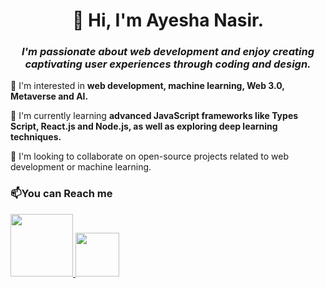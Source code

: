 
<center>
  <h1>
    👋 Hi, I'm Ayesha Nasir.
  </h1>

  <h3>
    <i>I'm passionate about web development and enjoy creating captivating user experiences through coding and design.
    </i>
  </h3>
</center>

👀 I'm interested in <b> web development, machine learning, Web 3.0, Metaverse and AI.</b>

🌱 I'm currently learning <b> advanced JavaScript frameworks like Types Script, React.js and Node.js, as well as exploring deep learning techniques.</b>

💞️ I'm looking to collaborate on open-source projects related to web development or machine learning.

<h3>📫You can Reach me</h3>
<a href="mailto:ayeshanasir806@gmail.com"><img src="https://logohistory.net/wp-content/uploads/2023/12/Gmail-Logo.svg" height="100px" width="100px">
</a> <a href="https://www.linkedin.com/in/ayeshanasirwin/">
  <img src="https://static-00.iconduck.com/assets.00/linkedin-icon-1024x1024-net2o24e.png" height="70px" width="70px"> 
</a>
